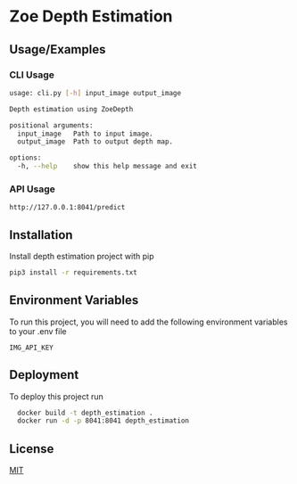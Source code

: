 # Zoe Depth Estimation


## Usage/Examples

### CLI Usage
```bash
usage: cli.py [-h] input_image output_image

Depth estimation using ZoeDepth

positional arguments:
  input_image   Path to input image.
  output_image  Path to output depth map.

options:
  -h, --help    show this help message and exit
```

### API Usage

```
http://127.0.0.1:8041/predict
```

## Installation

Install depth estimation project with pip

```bash
pip3 install -r requirements.txt
```
    
## Environment Variables

To run this project, you will need to add the following environment variables to your .env file

`IMG_API_KEY`

## Deployment

To deploy this project run

```bash
  docker build -t depth_estimation .
  docker run -d -p 8041:8041 depth_estimation
```


## License

[MIT](https://choosealicense.com/licenses/mit/)

